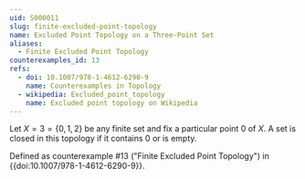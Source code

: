 ```yaml
---
uid: S000011
slug: finite-excluded-point-topology
name: Excluded Point Topology on a Three-Point Set
aliases:
  - Finite Excluded Point Topology
counterexamples_id: 13
refs:
  - doi: 10.1007/978-1-4612-6290-9 
    name: Counterexamples in Topology
  - wikipedia: Excluded_point_topology
    name: Excluded point topology on Wikipedia
---
```

Let $X=3=\{0,1,2\}$ be any finite set and fix a particular point $0$ of $X$.
A set is closed in this topology if it contains $0$ or is empty.

Defined as counterexample #13 ("Finite Excluded Point Topology")
in {{doi:10.1007/978-1-4612-6290-9}}.

